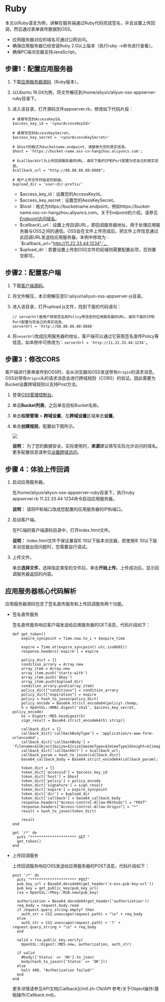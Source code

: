 # Ruby

本文以Ruby语言为例，讲解在服务端通过Ruby代码完成签名，并且设置上传回调，然后通过表单直传数据到OSS。

-   应用服务器对应的域名可通过公网访问。
-   确保应用服务器已经安装Ruby 2.0以上版本（执行ruby -v命令进行查看）。
-   确保PC端浏览器支持JavaScript。

## 步骤1：配置应用服务器

1.  下载[应用服务器源码](https://docs-aliyun.cn-hangzhou.oss.aliyun-inc.com/assets/attach/86983/APP_zh/1537974391908/aliyun-oss-appserver-ruby-master.zip?spm=a2c4g.11186623.2.13.61284c07AGniJC&file=aliyun-oss-appserver-ruby-master.zip)（Ruby版本）。

2.  以Ubuntu 16.04为例，将文件解压到/home/aliyun/aliyun-oss-appserver-ruby目录下。

3.  进入该目录，打开源码文件appserver.rb，修改如下代码片段：

    ```
    # 请填写您的AccessKeyId。
    $access_key_id = '<yourAccessKeyId>'
    
    # 请填写您的AccessKeySecret。
    $access_key_secret = '<yourAccessKeySecret>'
    
    # $host的格式为bucketname.endpoint，请替换为您的真实信息。
    $host = 'https://bucket-name.oss-cn-hangzhou.aliyuncs.com';
    
    # $callbackUrl为上传回调服务器的URL，请将下面的IP和Port配置为您自己的真实信息。
    $callback_url = "http://88.88.88.88:8888";
    
    # 用户上传文件时指定的前缀。
    $upload_dir = 'user-dir-prefix/'
    ```

    -   $access\_key\_id：设置您的AccessKeyId。
    -   $access\_key\_secret：设置您的AessKeySecret。
    -   $host：格式为https://bucketname.endpoint，例如https://bucket-name.oss-cn-hangzhou.aliyuncs.com。关于Endpoint的介绍，请参见[Endpoint访问域名](/intl.zh-CN/开发指南/基本概念.md)。
    -   $callback\_url：设置上传回调URL，即回调服务器地址，用于处理应用服务器与OSS之间的通信。OSS会在文件上传完成后，把文件上传信息通过此回调URL发送给应用服务器。本例中修改为：`$callback_url="http://11.22.33.44:1234";`。
    -   $upload\_dir：若要设置上传到OSS文件的前缀则需要配置此项，否则置空即可。

## 步骤2：配置客户端

1.  下载[客户端源码](https://docs-aliyun.cn-hangzhou.oss.aliyun-inc.com/assets/attach/86983/APP_zh/1537971352825/aliyun-oss-appserver-js-master.zip?spm=a2c4g.11186623.2.15.61284c07AGniJC&file=aliyun-oss-appserver-js-master.zip)。

2.  将文件解压，本示例解压至D:\\aliyun\\aliyun-oss-appserver-js目录。

3.  进入该目录，打开upload.js文件，找到下面的代码语句：

    ```
    // serverUrl是用户获取签名和Policy等信息的应用服务器的URL，请将下面的IP和Port配置为您自己的真实信息。
    serverUrl = 'http://88.88.88.88:8888'
    ```

4.  将`severUrl`改成应用服务器的地址，客户端可以通过它获取签名直传Policy等信息。如本例中可修改为：`serverUrl = 'http://11.22.33.44:1234'`。


## 步骤3：修改CORS

客户端进行表单直传到OSS时，会从浏览器向OSS发送带有`Origin`的请求消息。OSS对带有`Origin`头的请求消息会进行跨域规则（CORS）的验证。因此需要为Bucket设置跨域规则以支持Post方法。

1.  登录[OSS管理控制台](https://oss.console.aliyun.com/)。

2.  单击**Bucket列表**，之后单击目标Bucket名称。

3.  单击**权限管理** \> **跨域设置**，在**跨域设置**区域单击**设置**。

4.  单击**创建规则**，配置如下图所示。

    ![](https://static-aliyun-doc.oss-accelerate.aliyuncs.com/assets/img/zh-CN/9354449951/p12308.png)

    **说明：** 为了您的数据安全，实际使用时，**来源**建议填写实际允许访问的域名。更多配置信息请参见[设置跨域访问](/intl.zh-CN/控制台用户指南/存储空间管理/权限管理/设置跨域访问.md)。


## 步骤 4：体验上传回调

1.  启动应用服务器。

    在/home/aliyun/aliyun-oss-appserver-ruby目录下，执行ruby appserver.rb 11.22.33.44 1234命令启动应用服务器。

    **说明：** 请将IP和端口改成您配置的应用服务器的IP和端口。

2.  启动客户端。

    在PC端的客户端源码目录中，打开index.html文件。

    **说明：** index.html文件不保证兼容IE 10以下版本浏览器，若使用IE 10以下版本浏览器出现问题时，您需要自行调试。

3.  上传文件。

    单击**选择文件**，选择指定类型的文件后，单击**开始上传**。上传成功后，显示回调服务器返回的内容。


## 应用服务器核心代码解析

应用服务器源码包含了签名直传服务和上传回调服务两个功能。

-   签名直传服务

    签名直传服务响应客户端发送给应用服务器的GET消息，代码片段如下：

    ```
    def get_token()
        expire_syncpoint = Time.now.to_i + $expire_time
    
        expire = Time.at(expire_syncpoint).utc.iso8601()
        response.headers['expire'] = expire
    
        policy_dict = {}
        condition_arrary = Array.new
        array_item = Array.new
        array_item.push('starts-with')
        array_item.push('$key')
        array_item.push($upload_dir)
        condition_arrary.push(array_item)
        policy_dict["conditions"] = condition_arrary
        policy_dict["expiration"] = expire
        policy = hash_to_jason(policy_dict)
        policy_encode = Base64.strict_encode64(policy).chomp;
        h = OpenSSL::HMAC.digest('sha1', $access_key_secret, policy_encode)
        hs = Digest::MD5.hexdigest(h)
        sign_result = Base64.strict_encode64(h).strip()
    
        callback_dict = {}
        callback_dict['callbackBodyType'] = 'application/x-www-form-urlencoded';
        callback_dict['callbackBody'] = 'filename=${object}&size=${size}&mimeType=${mimeType}&height=${imageInfo.height}&width=${imageInfo.width}';
        callback_dict['callbackUrl'] = $callback_url;
        callback_param = hash_to_jason(callback_dict)
        base64_callback_body = Base64.strict_encode64(callback_param);
    
        token_dict = {}
        token_dict['accessid'] = $access_key_id
        token_dict['host'] = $host
        token_dict['policy'] = policy_encode
        token_dict['signature'] = sign_result 
        token_dict['expire'] = expire_syncpoint
        token_dict['dir'] = $upload_dir
        token_dict['callback'] = base64_callback_body
        response.headers["Access-Control-Allow-Methods"] = "POST"
        response.headers["Access-Control-Allow-Origin"] = "*"
        result = hash_to_jason(token_dict)
    
        result
    end
    
    get '/*' do
      puts "********************* GET "
      get_token()
    end
    ```

-   上传回调服务

    上传回调服务响应OSS发送给应用服务器的POST消息，代码片段如下：

    ```
    post '/*' do
      puts "********************* POST"
      pub_key_url = Base64.decode64(get_header('x-oss-pub-key-url'))
      pub_key = get_public_key(pub_key_url)
      rsa = OpenSSL::PKey::RSA.new(pub_key)
    
      authorization = Base64.decode64(get_header('authorization'))
      req_body = request.body.read
      if request.query_string.empty? then
        auth_str = CGI.unescape(request.path) + "\n" + req_body
      else
        auth_str = CGI.unescape(request.path) + '?' + request.query_string + "\n" + req_body
      end
    
      valid = rsa.public_key.verify(
        OpenSSL::Digest::MD5.new, authorization, auth_str)
    
      if valid
        #body({'Status' => 'OK'}.to_json)
        body(hash_to_jason({'Status' => 'OK'}))
      else
        halt 400, "Authorization failed!"
      end
    end
    ```

    更多详情请参见API文档[Callback](/intl.zh-CN/API 参考/关于Object操作/基础操作/Callback.md)。


